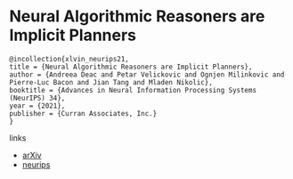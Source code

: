 # Neural Algorithmic Reasoners are Implicit Planners

```
@incollection{xlvin_neurips21,
title = {Neural Algorithmic Reasoners are Implicit Planners},
author = {Andreea Deac and Petar Velickovic and Ognjen Milinkovic and Pierre-Luc Bacon and Jian Tang and Mladen Nikolic},
booktitle = {Advances in Neural Information Processing Systems (NeurIPS) 34},
year = {2021},
publisher = {Curran Associates, Inc.}
}
```

links
- [arXiv](https://arxiv.org/abs/2110.05442)
- [neurips](https://neurips.cc/Conferences/2021/ScheduleMultitrack?event=26557)